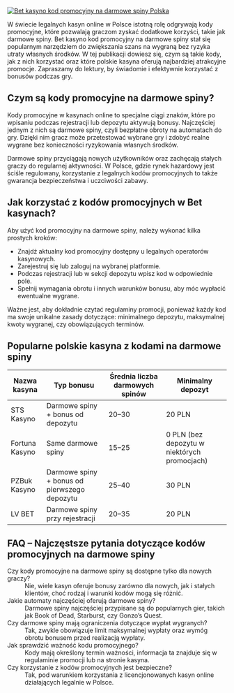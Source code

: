 [![Bet kasyno kod promocyjny na darmowe spiny Polska](https://123-caf.pages.dev/gitsignup.png)](https://vrmoo.ru/Bt82HjjY)

<p>W świecie legalnych kasyn online w Polsce istotną rolę odgrywają kody promocyjne, które pozwalają graczom zyskać dodatkowe korzyści, takie jak darmowe spiny. Bet kasyno kod promocyjny na darmowe spiny stał się popularnym narzędziem do zwiększania szans na wygraną bez ryzyka utraty własnych środków. W tej publikacji dowiesz się, czym są takie kody, jak z nich korzystać oraz które polskie kasyna oferują najbardziej atrakcyjne promocje. Zapraszamy do lektury, by świadomie i efektywnie korzystać z bonusów podczas gry.</p>  <h2>Czym są kody promocyjne na darmowe spiny?</h2> <p>Kody promocyjne w kasynach online to specjalne ciągi znaków, które po wpisaniu podczas rejestracji lub depozytu aktywują bonusy. Najczęściej jednym z nich są darmowe spiny, czyli bezpłatne obroty na automatach do gry. Dzięki nim gracz może przetestować wybrane gry i zdobyć realne wygrane bez konieczności ryzykowania własnych środków.</p> <p>Darmowe spiny przyciągają nowych użytkowników oraz zachęcają stałych graczy do regularnej aktywności. W Polsce, gdzie rynek hazardowy jest ściśle regulowany, korzystanie z legalnych kodów promocyjnych to także gwarancja bezpieczeństwa i uczciwości zabawy.</p>  <h2>Jak korzystać z kodów promocyjnych w Bet kasynach?</h2> <p>Aby użyć kod promocyjny na darmowe spiny, należy wykonać kilka prostych kroków:</p> <ul>   <li>Znajdź aktualny kod promocyjny dostępny u legalnych operatorów kasynowych.</li>   <li>Zarejestruj się lub zaloguj na wybranej platformie.</li>   <li>Podczas rejestracji lub w sekcji depozytu wpisz kod w odpowiednie pole.</li>   <li>Spełnij wymagania obrotu i innych warunków bonusu, aby móc wypłacić ewentualne wygrane.</li> </ul> <p>Ważne jest, aby dokładnie czytać regulaminy promocji, ponieważ każdy kod ma swoje unikalne zasady dotyczące: minimalnego depozytu, maksymalnej kwoty wygranej, czy obowiązujących terminów.</p>  <h2>Popularne polskie kasyna z kodami na darmowe spiny</h2> <table>   <thead>     <tr>       <th>Nazwa kasyna</th>       <th>Typ bonusu</th>       <th>Średnia liczba darmowych spinów</th>       <th>Minimalny depozyt</th>     </tr>   </thead>   <tbody>     <tr>       <td>STS Kasyno</td>       <td>Darmowe spiny + bonus od depozytu</td>       <td>20–30</td>       <td>20 PLN</td>     </tr>     <tr>       <td>Fortuna Kasyno</td>       <td>Same darmowe spiny</td>       <td>15–25</td>       <td>0 PLN (bez depozytu w niektórych promocjach)</td>     </tr>     <tr>       <td>PZBuk Kasyno</td>       <td>Darmowe spiny + bonus od pierwszego depozytu</td>       <td>25–40</td>       <td>30 PLN</td>     </tr>     <tr>       <td>LV BET</td>       <td>Darmowe spiny przy rejestracji</td>       <td>20–35</td>       <td>20 PLN</td>     </tr>   </tbody> </table>  <h2>FAQ – Najczęstsze pytania dotyczące kodów promocyjnych na darmowe spiny</h2> <dl>   <dt>Czy kody promocyjne na darmowe spiny są dostępne tylko dla nowych graczy?</dt>   <dd>Nie, wiele kasyn oferuje bonusy zarówno dla nowych, jak i stałych klientów, choć rodzaj i warunki kodów mogą się różnić.</dd>      <dt>Jakie automaty najczęściej oferują darmowe spiny?</dt>   <dd>Darmowe spiny najczęściej przypisane są do popularnych gier, takich jak Book of Dead, Starburst, czy Gonzo’s Quest.</dd>    <dt>Czy darmowe spiny mają ograniczenia dotyczące wypłat wygranych?</dt>   <dd>Tak, zwykle obowiązuje limit maksymalnej wypłaty oraz wymóg obrotu bonusem przed realizacją wypłaty.</dd>    <dt>Jak sprawdzić ważność kodu promocyjnego?</dt>   <dd>Kody mają określony termin ważności, informacja ta znajduje się w regulaminie promocji lub na stronie kasyna.</dd>    <dt>Czy korzystanie z kodów promocyjnych jest bezpieczne?</dt>   <dd>Tak, pod warunkiem korzystania z licencjonowanych kasyn online działających legalnie w Polsce.</dd> </dl>